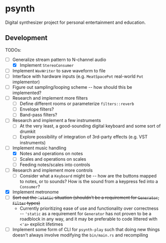 # psynth

Digital synthesizer project for personal entertainment and education.

## Development

TODOs:

- [ ] Generalize stream pattern to N-channel audio
    - [x] Implement `StereoConsumer`
- [ ] Implement `WavWriter` to save waveform to file
- [ ] Interface with hardware inputs (e.g. `MeatSpacePot` real-world `Pot` implementor)
- [ ] Figure out sampling/looping scheme -- how should this be implemented?
- [ ] Research and implement more filters
    - [ ] Define different rooms or parameterize `filters::reverb`
    - [ ] Envelope filters?
    - [ ] Band-pass filters?
- [ ] Research and implement a few instruments
    - [ ] At the very least, a good-sounding digital keyboard and some sort of drumkit
    - [ ] Explore possibility of integration of 3rd-party effects (e.g. VST instruments)
- [ ] Implement music handling
    - [x] Notes and operations on notes
    - [ ] Scales and operations on scales
    - [ ] Feeding notes/scales into controls
- [ ] Research and implement more controls
    - [ ] Consider what a `Keyboard` might be -- how are the buttons mapped to notes, or to sounds?
      How is the sound from a keypress fed into a `Consumer`?
- [x] Implement metronome
- [ ] ~~Sort out the `'static` situation (shouldn't be a requirement for `Generator`, `Filter` types)~~
    - Currently prioritizing ease of use and functionality over correctness -- `'static` as a
      requirement for `Generator` has not proven to be a roadblock in any way, and it may be
      preferable to code littered with `<'a>` explicit lifetimes
- [ ] Implement some form of CLI for `psynth-play` such that doing new things doesn't always
  involve modifying the `bin/main.rs` and recompiling
